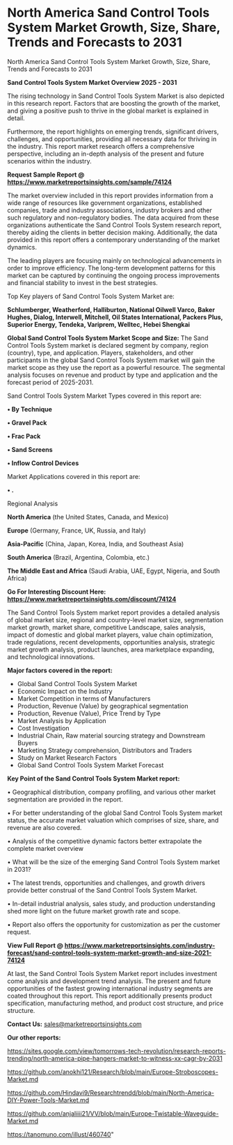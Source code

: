 # North America Sand Control Tools System Market Growth, Size, Share, Trends and Forecasts to 2031
 North America Sand Control Tools System Market Growth, Size, Share, Trends and Forecasts to 2031

<Strong> Sand Control Tools System Market Overview 2025 - 2031</strong>

The rising technology in Sand Control Tools System Market is also depicted in this research report. Factors that are boosting the growth of the market, and giving a positive push to thrive in the global market is explained in detail.

Furthermore, the report highlights on emerging trends, significant drivers, challenges, and opportunities, providing all necessary data for thriving in the industry. This report market research offers a comprehensive perspective, including an in-depth analysis of the present and future scenarios within the industry.

<strong>Request Sample Report @ <a href=https://www.marketreportsinsights.com/sample/74124>https://www.marketreportsinsights.com/sample/74124</a></strong>

The market overview included in this report provides information from a wide range of resources like government organizations, established companies, trade and industry associations, industry brokers and other such regulatory and non-regulatory bodies. The data acquired from these organizations authenticate the Sand Control Tools System research report, thereby aiding the clients in better decision making. Additionally, the data provided in this report offers a contemporary understanding of the market dynamics.

The leading players are focusing mainly on technological advancements in order to improve efficiency. The long-term development patterns for this market can be captured by continuing the ongoing process improvements and financial stability to invest in the best strategies.

Top Key players of Sand Control Tools System Market are:

<strong>Schlumberger, Weatherford, Halliburton, National Oilwell Varco, Baker Hughes, Dialog, Interwell, Mitchell, Oil States International, Packers Plus, Superior Energy, Tendeka, Variprem, Welltec, Hebei Shengkai</strong>

<strong><b>Global Sand Control Tools System Market Scope and Size:</b></strong>
The Sand Control Tools System market is declared segment by company, region (country), type, and application. Players, stakeholders, and other participants in the global Sand Control Tools System market will gain the market scope as they use the report as a powerful resource. The segmental analysis focuses on revenue and product by type and application and the forecast period of 2025-2031.

Sand Control Tools System Market Types covered in this report are:

<strong>• By Technique

• Gravel Pack

• Frac Pack

• Sand Screens

• Inflow Control Devices</strong>

Market Applications covered in this report are:

<strong>• .</strong> 

Regional Analysis

<strong>North America</strong> (the United States, Canada, and Mexico)

<strong>Europe</strong> (Germany, France, UK, Russia, and Italy)

<strong>Asia-Pacific</strong> (China, Japan, Korea, India, and Southeast Asia)

<strong>South America</strong> (Brazil, Argentina, Colombia, etc.)

<strong>The Middle East and Africa</strong> (Saudi Arabia, UAE, Egypt, Nigeria, and South Africa)

<strong>Go For Interesting Discount Here: <a href=https://www.marketreportsinsights.com/discount/74124>https://www.marketreportsinsights.com/discount/74124</a></strong>

The Sand Control Tools System market report provides a detailed analysis of global market size, regional and country-level market size, segmentation market growth, market share, competitive Landscape, sales analysis, impact of domestic and global market players, value chain optimization, trade regulations, recent developments, opportunities analysis, strategic market growth analysis, product launches, area marketplace expanding, and technological innovations.

<strong><b>Major factors covered in the report:</b></strong>
<ul>
  <li>Global Sand Control Tools System Market </li>
  <li>Economic Impact on the Industry</li>
  <li>Market Competition in terms of Manufacturers</li>
  <li>Production, Revenue (Value) by geographical segmentation</li>
  <li>Production, Revenue (Value), Price Trend by Type</li>
  <li>Market Analysis by Application</li>
  <li>Cost Investigation</li>
  <li>Industrial Chain, Raw material sourcing strategy and Downstream Buyers</li>
  <li>Marketing Strategy comprehension, Distributors and Traders</li>
  <li>Study on Market Research Factors</li>
  <li>Global Sand Control Tools System Market Forecast</li>
</ul>

<strong><b>Key Point of the Sand Control Tools System Market report:</b></strong>

• Geographical distribution, company profiling, and various other market segmentation are provided in the report.

• For better understanding of the global Sand Control Tools System market status, the accurate market valuation which comprises of size, share, and revenue are also covered.

• Analysis of the competitive dynamic factors better extrapolate the complete market overview

• What will be the size of the emerging Sand Control Tools System market in 2031?

• The latest trends, opportunities and challenges, and growth drivers provide better construal of the Sand Control Tools System Market.

• In-detail industrial analysis, sales study, and production understanding shed more light on the future market growth rate and scope.

• Report also offers the opportunity for customization as per the customer request.

<strong><b>View Full Report @ <a href=https://www.marketreportsinsights.com/industry-forecast/sand-control-tools-system-market-growth-and-size-2021-74124>https://www.marketreportsinsights.com/industry-forecast/sand-control-tools-system-market-growth-and-size-2021-74124</a></b></strong>


At last, the Sand Control Tools System Market report includes investment come analysis and development trend analysis. The present and future opportunities of the fastest growing international industry segments are coated throughout this report. This report additionally presents product specification, manufacturing method, and product cost structure, and price structure.

<strong>Contact Us:</strong>
sales@marketreportsinsights.com

<strong>Our other reports:</strong>

<a href=https://sites.google.com/view/tomorrows-tech-revolution/research-reports-trending/north-america-pipe-hangers-market-to-witness-xx-cagr-by-2031>https://sites.google.com/view/tomorrows-tech-revolution/research-reports-trending/north-america-pipe-hangers-market-to-witness-xx-cagr-by-2031</a>

<a href=https://github.com/anokhi121/Research/blob/main/Europe-Stroboscopes-Market.md>https://github.com/anokhi121/Research/blob/main/Europe-Stroboscopes-Market.md</a>

<a href=https://github.com/Hindavi9/Researchtrendd/blob/main/North-America-DIY-Power-Tools-Market.md>https://github.com/Hindavi9/Researchtrendd/blob/main/North-America-DIY-Power-Tools-Market.md</a>

<a href=https://github.com/anjaliiii21/VV/blob/main/Europe-Twistable-Waveguide-Market.md>https://github.com/anjaliiii21/VV/blob/main/Europe-Twistable-Waveguide-Market.md</a>

<a href=https://tanomuno.com/illust/460740>https://tanomuno.com/illust/460740</a>"
